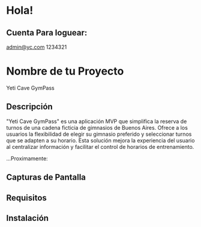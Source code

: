 # Hola!
## Cuenta Para loguear:

admin@yc.com
1234321



# Nombre de tu Proyecto 
Yeti Cave GymPass

## Descripción
"Yeti Cave GymPass" es una aplicación MVP que simplifica la reserva de turnos de una cadena ficticia de gimnasios de Buenos Aires. Ofrece a los usuarios la flexibilidad de elegir su gimnasio preferido y seleccionar turnos que se adapten a su horario. Esta solución mejora la experiencia del usuario al centralizar información y facilitar el control de horarios de entrenamiento.





...Proximamente:
## Capturas de Pantalla


## Requisitos


## Instalación
